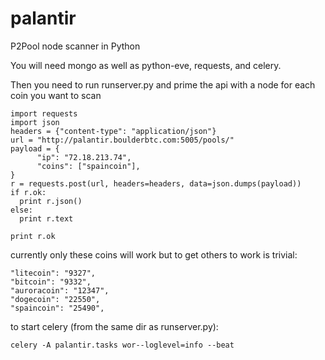 palantir
========

P2Pool node scanner in Python 


You will need mongo as well as python-eve, requests, and celery.


Then you need to run runserver.py and prime the api with a node for each coin you want to scan

    import requests
    import json
    headers = {"content-type": "application/json"}
    url = "http://palantir.boulderbtc.com:5005/pools/"
    payload = {
          "ip": "72.18.213.74",
          "coins": ["spaincoin"],
    }
    r = requests.post(url, headers=headers, data=json.dumps(payload))
    if r.ok:
      print r.json()
    else:
      print r.text
      
    print r.ok

currently only these coins will work but to get others to work is trivial:

    "litecoin": "9327",
    "bitcoin": "9332",
    "auroracoin": "12347",
    "dogecoin": "22550",
    "spaincoin": "25490",
    
    
to start celery (from the same dir as runserver.py):

    celery -A palantir.tasks wor--loglevel=info --beat
